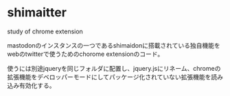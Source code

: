 # shimaitter
study of chrome extension

mastodonのインスタンスの一つであるshimaidonに搭載されている独自機能をwebのtwitterで使うためのchorome extensionのコード。

使うには別途jqueryを同じフォルダに配置し、jquery.jsにリネーム、chromeの拡張機能をデベロッパーモードにしてパッケージ化されていない拡張機能を読み込み有効化する。
